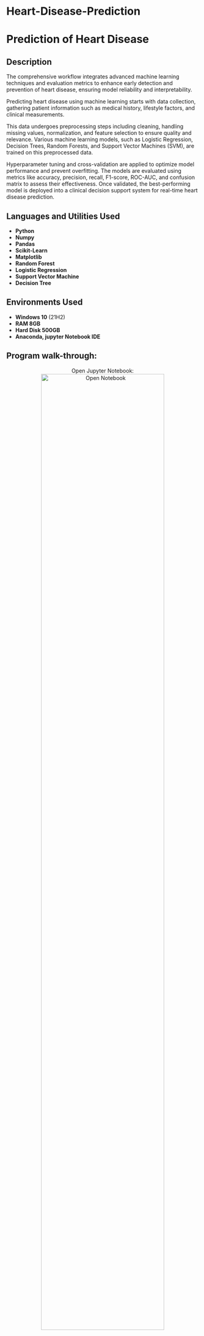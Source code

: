 # Heart-Disease-Prediction
<h1>Prediction of Heart Disease</h1>

 

<h2>Description</h2>
The comprehensive workflow integrates advanced machine learning techniques and evaluation metrics to enhance early detection and prevention of heart disease, ensuring model reliability and interpretability.

Predicting heart disease using machine learning starts with data collection, gathering patient information such as medical history, lifestyle factors, and clinical measurements. 

This data undergoes preprocessing steps including cleaning, handling missing values, normalization, and feature selection to ensure quality and relevance. Various machine learning models, such as Logistic Regression, Decision Trees, Random Forests, and Support Vector Machines (SVM), are trained on this preprocessed data.

Hyperparameter tuning and cross-validation are applied to optimize model performance and prevent overfitting. The models are evaluated using metrics like accuracy, precision, recall, F1-score, ROC-AUC, and confusion matrix to assess their effectiveness. Once validated, the best-performing model is deployed into a clinical decision support system for real-time heart disease prediction.
<br />


<h2>Languages and Utilities Used</h2>

- <b>Python</b> 
- <b>Numpy</b>
- <b>Pandas</b>
- <b>Scikit-Learn</b>
- <b>Matplotlib</b>
- <b>Random Forest</b>
- <b>Logistic Regression</b>
- <b>Support Vector Machine</b>
- <b>Decision Tree</b>

<h2>Environments Used </h2>

- <b>Windows 10</b> (21H2)
- <b>RAM 8GB</b>
- <b>Hard Disk 500GB</b>
- <b>Anaconda, jupyter Notebook IDE</b>

<h2>Program walk-through:</h2>

<p align="center">
Open Jupyter Notebook: <br/>
<img src="https://imgur.com/ljzb7Np.jpg" height="80%" width="80%" alt="Open Notebook"/>
<br />
<br />
Import libraries:  <br/>
<img src="https://imgur.com/3NbGQy6.jpg" height="80%" width="80%" alt="Import Libraries"/>
<br />
<br />
Import Dataset: <br/>
<img src="https://imgur.com/MvlkflL.png" height="80%" width="80%" alt="Import dataset"/>
<br />
<br />
Box Plot Visualization:  <br/>
<img src="https://imgur.com/4leNkAu.png" height="80%" width="80%" alt="Box Plot"/>
<br />
<br />
Joint Plot Visualization:  <br/>
<img src="https://imgur.com/pH7Y0Fd.png" height="80%" width="80%" alt="Joint Plot"/>
<br />
<br />
Bar Chart Visualization:  <br/>
<img src="https://imgur.com/0LYqQB3.png" height="80%" width="80%" alt="Bar Chart"/>
<br />
<br />
Pie Chart Visualization:  <br/>
<img src="https://imgur.com/K25g368.png" height="80%" width="80%" alt="Pie Chart"/>
<br />
<br />
Correlation Matrix:  <br/>
<img src="https://imgur.com/VRTMgti.png" height="80%" width="80%" alt="Correlation Matrix"/>
<br />
<br />
Finding Best Machine Learning Model using Bar Chart:  <br/>
<img src="https://imgur.com/tfM5OJy.png" height="80%" width="80%" alt="Bar Graph"/>
<br />
<br />
Hyperparameter Tuning:  <br/>
<img src="https://imgur.com/wAbIngL.png" height="80%" width="80%" alt="Tuning"/>
<br />
<br />
Prediction Using Test Data:  <br/>
<img src="https://imgur.com/a1TaOCi.png" height="80%" width="80%" alt="Test Data"/>
<br />
<br />
</p>



<!--
 ```diff
- text in red
+ text in green
! text in orange
# text in gray
@@ text in purple (and bold)@@
```
--!>
